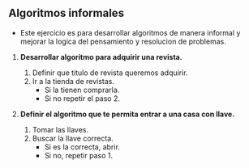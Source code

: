 
## Algoritmos informales

- Este ejercicio es para desarrollar algoritmos de manera informal y mejorar
la logica del pensamiento y resolucion de problemas.


1. **Desarrollar algoritmo para adquirir una revista.**
	1. Definir que titulo de revista queremos adquirir.
	2. Ir a la tienda de revistas.
		- Si la tienen comprarla.
		- Si no repetir el paso 2.

2. **Definir el algoritmo que te permita entrar a una casa con llave.**
	1. Tomar las llaves.
	2. Buscar la llave correcta.
		- Si es la correcta, abrir.
		- Si no, repetir paso 1.

